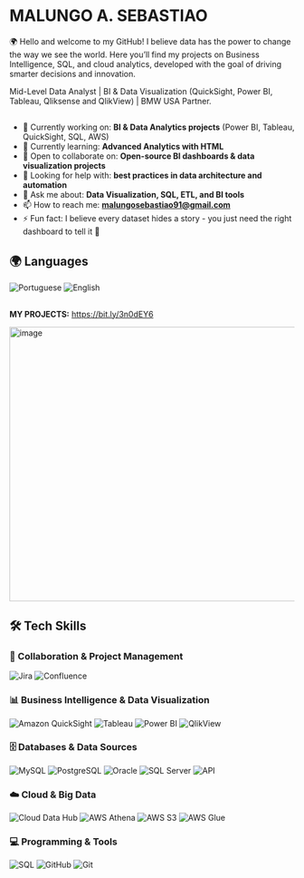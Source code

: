 # MALUNGO A. SEBASTIAO
🌍 Hello and welcome to my GitHub!
I believe data has the power to change the way we see the world. Here you’ll find my projects on Business Intelligence, SQL, and cloud analytics, developed with the goal of driving smarter decisions and innovation.

Mid-Level Data Analyst | BI & Data Visualization (QuickSight, Power BI, Tableau, Qliksense and QlikView) | BMW USA Partner.

## 
- 🔭 Currently working on: **BI & Data Analytics projects** (Power BI, Tableau, QuickSight, SQL, AWS)  
- 🌱 Currently learning: **Advanced Analytics with HTML**  
- 👯 Open to collaborate on: **Open-source BI dashboards & data visualization projects**  
- 🤔 Looking for help with: **best practices in data architecture and automation**  
- 💬 Ask me about: **Data Visualization, SQL, ETL, and BI tools**  
- 📫 How to reach me: **malungosebastiao91@gmail.com**  
- ⚡ Fun fact: I believe every dataset hides a story - you just need the right dashboard to tell it 🚀 
##

## 🌍 Languages
![Portuguese](https://img.shields.io/badge/Portuguese-Native-green?style=for-the-badge)
![English](https://img.shields.io/badge/English-Advanced%20C1-blue?style=for-the-badge)

##
**MY PROJECTS:** https://bit.ly/3n0dEY6

<img width="1414" height="484" alt="image" src="https://github.com/user-attachments/assets/0257c55b-0e1c-410b-8617-9ba2812c6fe1" />


##

## 🛠️ Tech Skills

### 📂 Collaboration & Project Management
![Jira](https://img.shields.io/badge/Jira-0052CC?style=for-the-badge&logo=jira&logoColor=white)
![Confluence](https://img.shields.io/badge/Confluence-172B4D?style=for-the-badge&logo=confluence&logoColor=white)


### 📊 Business Intelligence & Data Visualization
![Amazon QuickSight](https://img.shields.io/badge/Amazon%20QuickSight-232F3E?style=for-the-badge&logo=amazon-aws&logoColor=white)
![Tableau](https://img.shields.io/badge/Tableau-E97627?style=for-the-badge&logo=tableau&logoColor=white)
![Power BI](https://img.shields.io/badge/Power%20BI-F2C811?style=for-the-badge&logo=power-bi&logoColor=black)
![QlikView](https://img.shields.io/badge/QlikView-4CAF50?style=for-the-badge&logo=qlik&logoColor=white)


### 🗄️ Databases & Data Sources
![MySQL](https://img.shields.io/badge/MySQL-4479A1?style=for-the-badge&logo=mysql&logoColor=white)
![PostgreSQL](https://img.shields.io/badge/PostgreSQL-336791?style=for-the-badge&logo=postgresql&logoColor=white)
![Oracle](https://img.shields.io/badge/Oracle-F80000?style=for-the-badge&logo=oracle&logoColor=white)
![SQL Server](https://img.shields.io/badge/SQL%20Server-CC2927?style=for-the-badge&logo=microsoft-sql-server&logoColor=white)
![API](https://img.shields.io/badge/API-FF6C37?style=for-the-badge&logo=fastapi&logoColor=white)


### ☁️ Cloud & Big Data
![Cloud Data Hub](https://img.shields.io/badge/CDH%20-%20Cloud%20Data%20Hub-4285F4?style=for-the-badge&logo=google-cloud&logoColor=white)
![AWS Athena](https://img.shields.io/badge/AWS%20Athena-232F3E?style=for-the-badge&logo=amazon-aws&logoColor=white)
![AWS S3](https://img.shields.io/badge/AWS%20S3-569A31?style=for-the-badge&logo=amazons3&logoColor=white)
![AWS Glue](https://img.shields.io/badge/AWS%20Glue-FF9900?style=for-the-badge&logo=amazon-aws&logoColor=white)


### 💻 Programming & Tools
![SQL](https://img.shields.io/badge/SQL-003B57?style=for-the-badge&logo=database&logoColor=white)
![GitHub](https://img.shields.io/badge/GitHub-181717?style=for-the-badge&logo=github&logoColor=white)
![Git](https://img.shields.io/badge/Git-F05032?style=for-the-badge&logo=git&logoColor=white)




